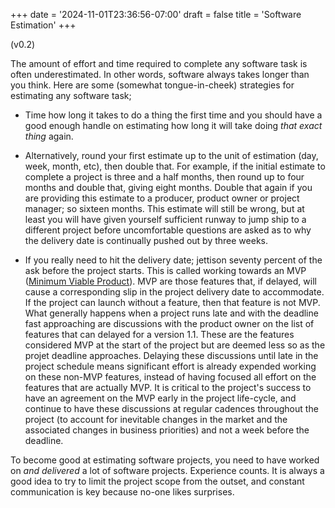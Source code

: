 +++
date = '2024-11-01T23:36:56-07:00'
draft = false 
title = 'Software Estimation'
+++

(v0.2)

The amount of effort and time required to complete any software task is often underestimated. In other words, software always takes longer than you think. Here are some (somewhat tongue-in-cheek) strategies for estimating any software task;

* Time how long it takes to do a thing the first time and you should have a good enough handle on estimating how long it will take doing *that exact thing* again.

* Alternatively, round your first estimate up to the unit of estimation (day, week, month, etc), then double that. For example, if the initial estimate to complete a project is three and a half months, then round up to four months and double that, giving eight months. Double that again if you are providing this estimate to a producer, product owner or project manager; so sixteen months. This estimate will still be wrong, but at least you will have given yourself sufficient runway to jump ship to a different project before uncomfortable questions are asked as to why the delivery date is continually pushed out by three weeks.

* If you really need to hit the delivery date; jettison seventy percent of the ask before the project starts. This is called working towards an MVP ([Minimum Viable Product](https://en.wikipedia.org/wiki/Minimum_viable_product)). MVP are those features that, if delayed, will cause a corresponding slip in the project delivery date to accommodate. If the project can launch without a feature, then that feature is not MVP. What generally happens when a project runs late and with the deadline fast approaching are discussions with the product owner on the list of features that can delayed for a version 1.1. These are the features considered MVP at the start of the project but are deemed less so as the projet deadline approaches. Delaying these discussions until late in the project schedule means significant effort is already expended working on these non-MVP features, instead of having focused all effort on the features that are actually MVP. It is critical to the project's success to have an agreement on the MVP early in the project life-cycle, and continue to have these discussions at regular cadences throughout the project (to account for inevitable changes in the market and the associated changes in business priorities) and not a week before the deadline.

To become good at estimating software projects, you need to have worked on *and delivered* a lot of software projects. Experience counts. It is always a good idea to try to limit the project scope from the outset, and constant communication is key because no-one likes surprises.

